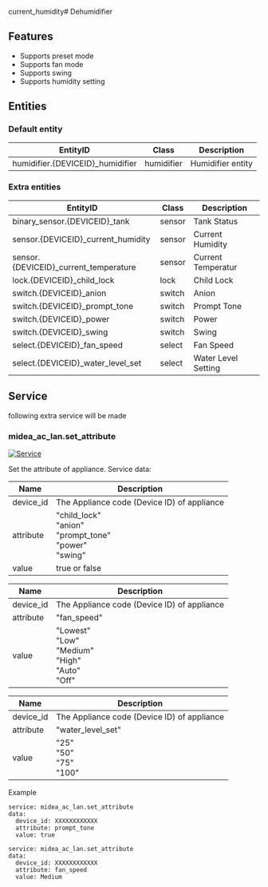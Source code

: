 current_humidity# Dehumidifier
## Features
- Supports preset mode
- Supports fan mode
- Supports swing
- Supports humidity setting

## Entities
### Default entity
EntityID | Class | Description
--- | --- | ---
humidifier.{DEVICEID}_humidifier | humidifier | Humidifier entity

### Extra entities

EntityID | Class | Description
--- | --- | ---
binary_sensor.{DEVICEID}_tank | sensor | Tank Status
sensor.{DEVICEID}_current_humidity | sensor | Current Humidity
sensor.{DEVICEID}_current_temperature | sensor | Current Temperatur
lock.{DEVICEID}_child_lock | lock | Child Lock
switch.{DEVICEID}_anion | switch | Anion
switch.{DEVICEID}_prompt_tone | switch | Prompt Tone
switch.{DEVICEID}_power | switch | Power
switch.{DEVICEID}_swing | switch | Swing 
select.{DEVICEID}_fan_speed | select | Fan Speed
select.{DEVICEID}_water_level_set | select | Water Level Setting
 
## Service
following extra service will be made

### midea_ac_lan.set_attribute

[![Service](https://my.home-assistant.io/badges/developer_call_service.svg)](https://my.home-assistant.io/redirect/developer_call_service/?service=midea_ac_lan.set_attribute)

Set the attribute of appliance. Service data:

Name | Description
--- | ---
device_id | The Appliance code (Device ID) of appliance
attribute | "child_lock"<br/>"anion"<br/>"prompt_tone"<br/>"power"<br/>"swing"
value | true or false

Name | Description
--- | ---
device_id | The Appliance code (Device ID) of appliance
attribute | "fan_speed"
value | "Lowest"<br/>"Low"<br/>"Medium"<br/>"High"<br/>"Auto"<br/>"Off"

Name | Description
--- | ---
device_id | The Appliance code (Device ID) of appliance
attribute | "water_level_set"
value | "25"<br/>"50"<br/>"75"<br/>"100"


Example
```
service: midea_ac_lan.set_attribute
data:
  device_id: XXXXXXXXXXXX
  attribute: prompt_tone
  value: true
```

```
service: midea_ac_lan.set_attribute
data:
  device_id: XXXXXXXXXXXX
  attribute: fan_speed
  value: Medium
```